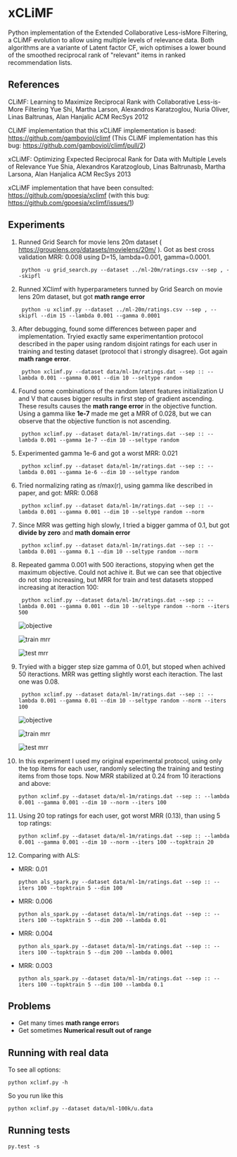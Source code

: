 xCLiMF
======

Python implementation of the Extended Collaborative Less-isMore Filtering, a 
CLiMF evolution to allow using multiple levels of relevance data. Both 
algorithms are a variante of Latent factor CF, wich optimises a lower bound of 
the smoothed reciprocal rank of "relevant" items in ranked recommendation lists.

## References

CLiMF: Learning to Maximize Reciprocal Rank with Collaborative Less-is-More Filtering
Yue Shi, Martha Larson, Alexandros Karatzoglou, Nuria Oliver, Linas Baltrunas, Alan Hanjalic
ACM RecSys 2012

CLiMF implementation that this xCLiMF implementation is based: 
https://github.com/gamboviol/climf (This CLiMF implementation has this bug:
https://github.com/gamboviol/climf/pull/2)

xCLiMF: Optimizing Expected Reciprocal Rank for Data with Multiple Levels of Relevance
Yue Shia, Alexandros Karatzogloub, Linas Baltrunasb, Martha Larsona, Alan Hanjalica
ACM RecSys 2013

xCLiMF implementation that have been consulted: 
https://github.com/gpoesia/xclimf (with this bug: 
https://github.com/gpoesia/xclimf/issues/1)

## Experiments

1. Runned Grid Search for movie lens 20m dataset ( https://grouplens.org/datasets/movielens/20m/ ). Got as best cross validation MRR: 0.008 using D=15, lambda=0.001, gamma=0.0001. 

        python -u grid_search.py --dataset ../ml-20m/ratings.csv --sep , --skipfl
    
2. Runned XClimf with hyperparameters tunned by Grid Search on movie lens 20m dataset, but got **math range error**

        python -u xclimf.py --dataset ../ml-20m/ratings.csv --sep , --skipfl --dim 15 --lambda 0.001 --gamma 0.0001
    
3. After debugging, found some differences between paper and implementation. Tryied exactly same experimentantion protocol described in the paper using random disjoint ratings for each user in training and testing dataset (protocol that i strongly disagree). Got again **math range error**.

        python xclimf.py --dataset data/ml-1m/ratings.dat --sep :: --lambda 0.001 --gamma 0.001 --dim 10 --seltype random

4. Found some combinations of the random latent features initialization U and V that causes bigger results in first step of gradient ascending. These results causes the **math range error** in the objective function. Using a gamma like **1e-7** made me get a MRR of 0.028, but we can observe that the objective function is not ascending.

        python xclimf.py --dataset data/ml-1m/ratings.dat --sep :: --lambda 0.001 --gamma 1e-7 --dim 10 --seltype random

5. Experimented gamma 1e-6 and got a worst MRR: 0.021

        python xclimf.py --dataset data/ml-1m/ratings.dat --sep :: --lambda 0.001 --gamma 1e-6 --dim 10 --seltype random

6. Tried normalizing rating as r/max(r), using gamma like described in paper, and got: MRR: 0.068

        python xclimf.py --dataset data/ml-1m/ratings.dat --sep :: --lambda 0.001 --gamma 0.001 --dim 10 --seltype random --norm

7. Since MRR was getting high slowly, I tried a bigger gamma of 0.1, but got **divide by zero** and **math domain error**

        python xclimf.py --dataset data/ml-1m/ratings.dat --sep :: --lambda 0.001 --gamma 0.1 --dim 10 --seltype random --norm

8. Repeated gamma 0.001 with 500 iteractions, stopying when get the maximum objective. Could not achive it. But we can see that objective do not stop increasing, but MRR for train and test datasets stopped increasing at iteraction 100:

        python xclimf.py --dataset data/ml-1m/ratings.dat --sep :: --lambda 0.001 --gamma 0.001 --dim 10 --seltype random --norm --iters 500

      ![objective](https://raw.githubusercontent.com/timotta/xclimf/master/tests/objective.png) 

      ![train mrr](https://raw.githubusercontent.com/timotta/xclimf/master/tests/train-mrr.png)

      ![test mrr](https://raw.githubusercontent.com/timotta/xclimf/master/tests/test-mrr.png)

9. Tryied with a bigger step size gamma of 0.01, but stoped when achived 50 iteractions. MRR was getting slightly worst each iteraction. The last one was 0.08.

        python xclimf.py --dataset data/ml-1m/ratings.dat --sep :: --lambda 0.001 --gamma 0.01 --dim 10 --seltype random --norm --iters 100

      ![objective](https://raw.githubusercontent.com/timotta/xclimf/master/tests/objective-2.png) 

      ![train mrr](https://raw.githubusercontent.com/timotta/xclimf/master/tests/train-mrr-2.png)

      ![test mrr](https://raw.githubusercontent.com/timotta/xclimf/master/tests/test-mrr-2.png)

10. In this experiment I used my original experimental protocol, using only the top items for each user, randomly selecting the training and testing items from those tops. Now MRR stabilized at 0.24 from 10 iteractions and above:

        python xclimf.py --dataset data/ml-1m/ratings.dat --sep :: --lambda 0.001 --gamma 0.001 --dim 10 --norm --iters 100
        
        
11. Using 20 top ratings for each user, got worst MRR (0.13), than using 5 top ratings:

        python xclimf.py --dataset data/ml-1m/ratings.dat --sep :: --lambda 0.001 --gamma 0.001 --dim 10 --norm --iters 100 --topktrain 20

12. Comparing with ALS:

  - MRR: 0.01

        python als_spark.py --dataset data/ml-1m/ratings.dat --sep :: --iters 100 --topktrain 5 --dim 100

  - MRR: 0.006
  
        python als_spark.py --dataset data/ml-1m/ratings.dat --sep :: --iters 100 --topktrain 5 --dim 200 --lambda 0.01

  - MRR: 0.004
  
        python als_spark.py --dataset data/ml-1m/ratings.dat --sep :: --iters 100 --topktrain 5 --dim 200 --lambda 0.0001
        
  - MRR: 0.003
  
        python als_spark.py --dataset data/ml-1m/ratings.dat --sep :: --iters 100 --topktrain 5 --dim 100 --lambda 0.1

## Problems

- Get many times **math range error**s
- Get sometimes **Numerical result out of range**

## Running with real data

To see all options:

    python xclimf.py -h
    
So you run like this 
   
    python xclimf.py --dataset data/ml-100k/u.data
    
## Running tests

    py.test -s




